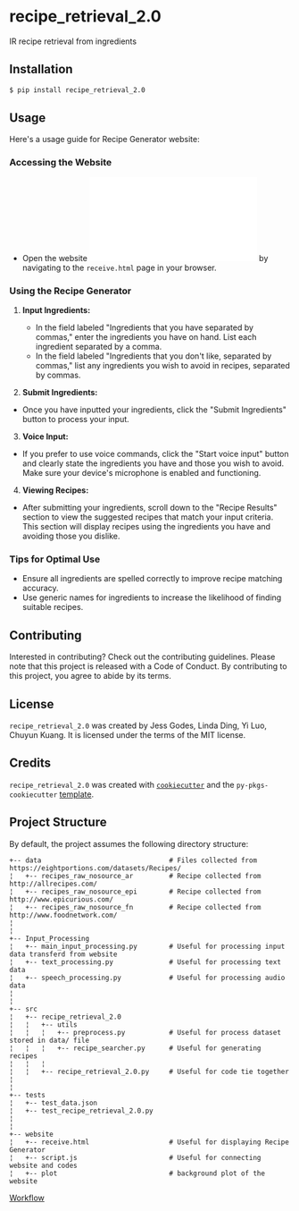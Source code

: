 # recipe_retrieval_2.0

IR recipe retrieval from ingredients

## Installation

```bash
$ pip install recipe_retrieval_2.0
```

## Usage

Here's a usage guide for Recipe Generator website:

### Accessing the Website

* Open the website ![website](website/receive.html) by navigating to the `receive.html` page in your browser.

### Using the Recipe Generator

1. **Input Ingredients:**
   * In the field labeled "Ingredients that you have separated by commas," enter the ingredients you have on hand. List each ingredient separated by a comma.
   * In the field labeled "Ingredients that you don't like, separated by commas," list any ingredients you wish to avoid in recipes, separated by commas.

2. **Submit Ingredients:**
*  Once you have inputted your ingredients, click the "Submit Ingredients" button to process your input.

3. **Voice Input:**
* If you prefer to use voice commands, click the "Start voice input" button and clearly state the ingredients you have and those you wish to avoid. Make sure your device's microphone is enabled and functioning.

4. **Viewing Recipes:**
* After submitting your ingredients, scroll down to the "Recipe Results" section to view the suggested recipes that match your input criteria. This section will display recipes using the ingredients you have and avoiding those you dislike.

### Tips for Optimal Use
* Ensure all ingredients are spelled correctly to improve recipe matching accuracy.
* Use generic names for ingredients to increase the likelihood of finding suitable recipes.

## Contributing

Interested in contributing? Check out the contributing guidelines. Please note that this project is released with a Code of Conduct. By contributing to this project, you agree to abide by its terms.

## License

`recipe_retrieval_2.0` was created by Jess Godes, Linda Ding, Yi Luo, Chuyun Kuang. It is licensed under the terms of the MIT license.

## Credits

`recipe_retrieval_2.0` was created with [`cookiecutter`](https://cookiecutter.readthedocs.io/en/latest/) and the `py-pkgs-cookiecutter` [template](https://github.com/py-pkgs/py-pkgs-cookiecutter).

## Project Structure
By default, the project assumes the following directory structure:

    +-- data                                # Files collected from https://eightportions.com/datasets/Recipes/
    ¦   +-- recipes_raw_nosource_ar         # Recipe collected from http://allrecipes.com/
    ¦   +-- recipes_raw_nosource_epi        # Recipe collected from http://www.epicurious.com/
    ¦   +-- recipes_raw_nosource_fn         # Recipe collected from http://www.foodnetwork.com/
    ¦
    ¦
    +-- Input_Processing                
    ¦   +-- main_input_processing.py        # Useful for processing input data transferd from website
    ¦   +-- text_processing.py              # Useful for processing text data
    ¦   +-- speech_processing.py            # Useful for processing audio data
    ¦
    ¦
    +-- src                                 
    ¦   +-- recipe_retrieval_2.0           
    ¦   ¦   +-- utils                       
    ¦   ¦   ¦   +-- preprocess.py           # Useful for process dataset stored in data/ file
    ¦   ¦   ¦   +-- recipe_searcher.py      # Useful for generating recipes 
    ¦   ¦   ¦
    ¦   ¦   +-- recipe_retrieval_2.0.py     # Useful for code tie together
    ¦
    ¦
    +-- tests
    ¦   +-- test_data.json
    ¦   +-- test_recipe_retrieval_2.0.py
    ¦
    ¦
    +-- website
    ¦   +-- receive.html                    # Useful for displaying Recipe Generator 
    ¦   +-- script.js                       # Useful for connecting website and codes 
    ¦   +-- plot                            # background plot of the website


[Workflow](DSAN5400_project.pdf)
